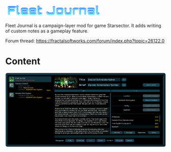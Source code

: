 ![Title](https://raw.githubusercontent.com/Ontheheavens/Fleet-Journal/main/images/Title%20Image.png)

Fleet Journal is a campaign-layer mod for game Starsector. It adds writing of custom notes as a gameplay feature.

Forum thread: https://fractalsoftworks.com/forum/index.php?topic=26122.0

# Content

![Preview](https://raw.githubusercontent.com/Ontheheavens/Fleet-Journal/main/images/Preview.png)
